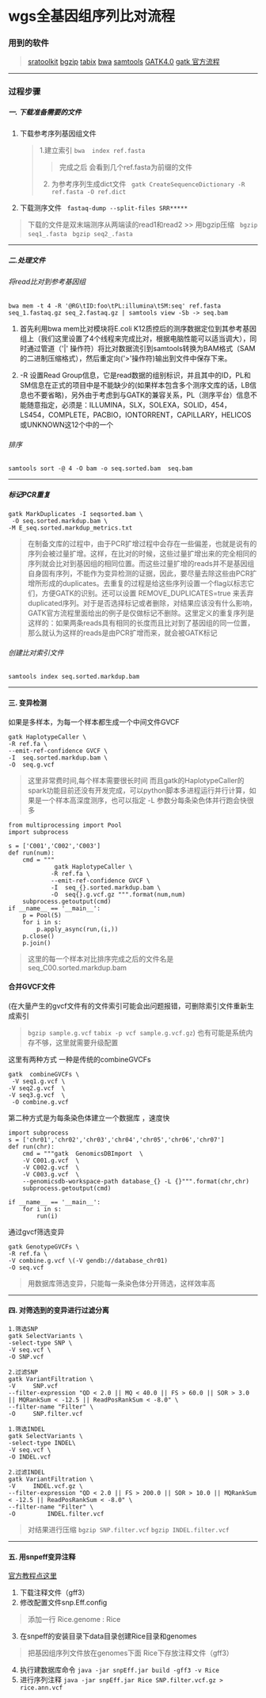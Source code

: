 # wgs全基因组序列比对流程
### 用到的软件
>  [sratoolkit](https://www.ncbi.nlm.nih.gov/sra/docs/toolkitsoft/"%3Ehttps://www.ncbi.nlm.nih.gov/sra/docs/toolkitsoft/%3C/a%3E)
>  [bgzip](
http://www.htslib.org/doc/bgzip.html)
>  [tabix](
http://www.htslib.org/doc/tabix.html)
>  [bwa](
http://bio-bwa.sourceforge.net/)
>  [samtools](
http://samtools.sourceforge.net/)
>  [GATK4.0](
https://software.broadinstitute.org/gatk/)
 [gatk 官方流程](https://software.broadinstitute.org/gatk/best-practices/workflow?id=11145
)
***
### 过程步骤
##### 一. 下载准备需要的文件
1. 下载参考序列基因组文件
    > 1.建立索引
     `bwa  index ref.fasta`
     >> 完成之后 会看到几个ref.fasta为前缀的文件
    > 2. 为参考序列生成dict文件
     ` gatk CreateSequenceDictionary -R ref.fasta -O ref.dict` 
2. 下载测序文件
   ` fastaq-dump --split-files SRR*****`
>下载的文件是双末端测序从两端读的read1和read2
     >> 用bgzip压缩
        ` bgzip seq1_.fasta`
       ` bgzip seq2_.fasta`
****
##### 二.处理文件
###### 将read比对到参考基因组
 `bwa mem -t 4 -R '@RG\tID:foo\tPL:illumina\tSM:seq' ref.fasta seq_1.fastaq.gz seq_2.fastaq.gz | samtools view -Sb -> seq.bam
`
1. 首先利用bwa mem比对模块将E.coli K12质控后的测序数据定位到其参考基因组上（我们这里设置了4个线程来完成比对，根据电脑性能可以适当调大），同时通过管道（'|' 操作符）将比对数据流引到samtools转换为BAM格式（SAM的二进制压缩格式），然后重定向('>'操作符)输出到文件中保存下来。

2. -R 设置Read Group信息，它是read数据的组别标识，并且其中的ID，PL和SM信息在正式的项目中是不能缺少的(如果样本包含多个测序文库的话，LB信息也不要省略)，另外由于考虑到与GATK的兼容关系，PL（测序平台）信息不能随意指定，必须是：ILLUMINA，SLX，SOLEXA，SOLID，454，LS454，COMPLETE，PACBIO，IONTORRENT，CAPILLARY，HELICOS或UNKNOWN这12个中的一个

 ###### 排序
``samtools sort -@ 4 -O bam -o seq.sorted.bam  seq.bam ``
___
##### 标记PCR重复
```
gatk MarkDuplicates -I seqsorted.bam \
 -O seq.sorted.markdup.bam \
-M E_seq.sorted.markdup_metrics.txt
```

> 在制备文库的过程中，由于PCR扩增过程中会存在一些偏差，也就是说有的序列会被过量扩增。这样，在比对的时候，这些过量扩增出来的完全相同的序列就会比对到基因组的相同位置。而这些过量扩增的reads并不是基因组自身固有序列，不能作为变异检测的证据，因此，要尽量去除这些由PCR扩增所形成的duplicates。去重复的过程是给这些序列设置一个flag以标志它们，方便GATK的识别。还可以设置 REMOVE_DUPLICATES=true 来丢弃duplicated序列。对于是否选择标记或者删除，对结果应该没有什么影响，GATK官方流程里面给出的例子是仅做标记不删除。这里定义的重复序列是这样的：如果两条reads具有相同的长度而且比对到了基因组的同一位置，那么就认为这样的reads是由PCR扩增而来，就会被GATK标记

###### 创建比对索引文件 
`samtools index seq.sorted.markdup.bam`
___
#### 三. 变异检测
如果是多样本，为每一个样本都生成一个中间文件GVCF
```
gatk HaplotypeCaller \
-R ref.fa \
--emit-ref-confidence GVCF \
-I  seq.sorted.markdup.bam \
-O  seq.g.vcf
```
> 这里非常费时间,每个样本需要很长时间 而且gatk的HaplotypeCaller的spark功能目前还没有开发完成，可以python脚本多进程运行并行计算，如果是一个样本高深度测序，也可以指定 -L 参数分每条染色体并行跑会快很多
> 
```
from multiprocessing import Pool
import subprocess

s = ['C001','C002','C003']
def run(num):
    cmd = """
             gatk HaplotypeCaller \
            -R ref.fa \
            --emit-ref-confidence GVCF \
            -I  seq_{}.sorted.markdup.bam \
            -O  seq{}.g.vcf.gz """.format(num,num)
    subprocess.getoutput(cmd)
if __name__ == '__main__':
    p = Pool(5)
    for i in s:
        p.apply_async(run,(i,))
    p.close()
    p.join()
```
> 这里的每一个样本对比排序完成之后的文件名是seq_C00.sorted.markdup.bam

####  合并GVCF文件
(在大量产生的gvcf文件有的文件索引可能会出问题报错，可删除索引文件重新生成索引
> `bgzip sample.g.vcf`
> `tabix -p vcf sample.g.vcf.gz`)
也有可能是系统内存不够，这里就需要升级配置


这里有两种方式  一种是传统的combineGVCFs
```
gatk  combineGVCFs \
 -V seq1.g.vcf \
-V seq2.g.vcf  \
-V seq3.g.vcf  \
 -O combine.g.vcf
```
第二种方式是为每条染色体建立一个数据库  ，速度快
```
import subprocess
s = ['chr01','chr02','chr03','chr04','chr05','chr06','chr07']
def run(chr):
    cmd = """gatk  GenomicsDBImport  \
    -V C001.g.vcf  \
    -V C002.g.vcf  \ 
    -V C003.g.vcf  \
    --genomicsdb-workspace-path database_{} -L {}""".format(chr,chr)
    subprocess.getoutput(cmd)

if __name__ == '__main__':
    for i in s:
        run(i)
```
通过gvcf筛选变异
```
gatk GenotypeGVCFs \
-R ref.fa \
-V combine.g.vcf \(-V gendb://database_chr01)
-O seq.vcf
```
> 用数据库筛选变异，只能每一条染色体分开筛选，这样效率高
***
#### 四. 对筛选到的变异进行过滤分离
```
1.筛选SNP
gatk SelectVariants \
-select-type SNP \
-V seq.vcf \
-O SNP.vcf

2.过滤SNP
gatk VariantFiltration \
-V     SNP.vcf
--filter-expression "QD < 2.0 || MQ < 40.0 || FS > 60.0 || SOR > 3.0 || MQRankSum < -12.5 || ReadPosRankSum < -8.0" \
--filter-name "Filter" \
-O     SNP.filter.vcf
```
```
1.筛选INDEL
gatk SelectVariants \
-select-type INDEL\
-V seq.vcf \
-O INDEL.vcf

2.过滤INDEL
gatk VariantFiltration \
-V     INDEL.vcf.gz \
--filter-expression "QD < 2.0 || FS > 200.0 || SOR > 10.0 || MQRankSum < -12.5 || ReadPosRankSum < -8.0" \
--filter-name "Filter" \
-O         INDEL.filter.vcf
```
> 对结果进行压缩
`bgzip SNP.filter.vcf`
`bgzip INDEL.filter.vcf`
____
#### 五. 用snpeff变异注释
[官方教程点这里](
http://snpeff.sourceforge.net/SnpEff_manual.html)
1. 下载注释文件（gff3）
2. 修改配置文件snp.Eff.config 
 >添加一行 Rice.genome : Rice
3. 在snpeff的安装目录下data目录创建Rice目录和genomes
> 把基因组序列文件放在genomes下面  Rice下存放注释文件（gff3）
4. 执行建数据库命令
`java -jar snpEff.jar build -gff3 -v Rice`
5. 进行序列注释
`java -jar snpEff.jar Rice SNP.filter.vcf.gz > rice.ann.vcf`
